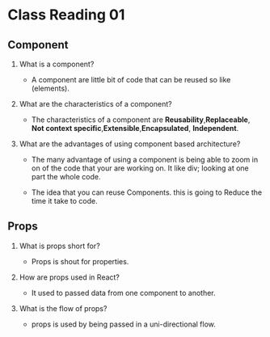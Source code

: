 # Class Reading 01

## Component

1. What is a component?

   - A component are little bit of code that can be reused so like (elements).

2. What are the characteristics of a component?

   - The characteristics of a component are **Reusability**,**Replaceable**, **Not context specific**,**Extensible**,**Encapsulated**, **Independent**.

3. What are the advantages of using component based architecture?

   - The many advantage of using a component is being able to zoom in on of the code that your are working on. It like div; looking at one part the whole code.

   - The idea that you can reuse Components. this is going to Reduce the time it take to code.

## Props

1. What is props short for?

    - Props is shout for properties.

2. How are props used in React?

    - It used to passed data from one component to another.


3. What is the flow of props?

    - props is used by being passed in a uni-directional flow. 

